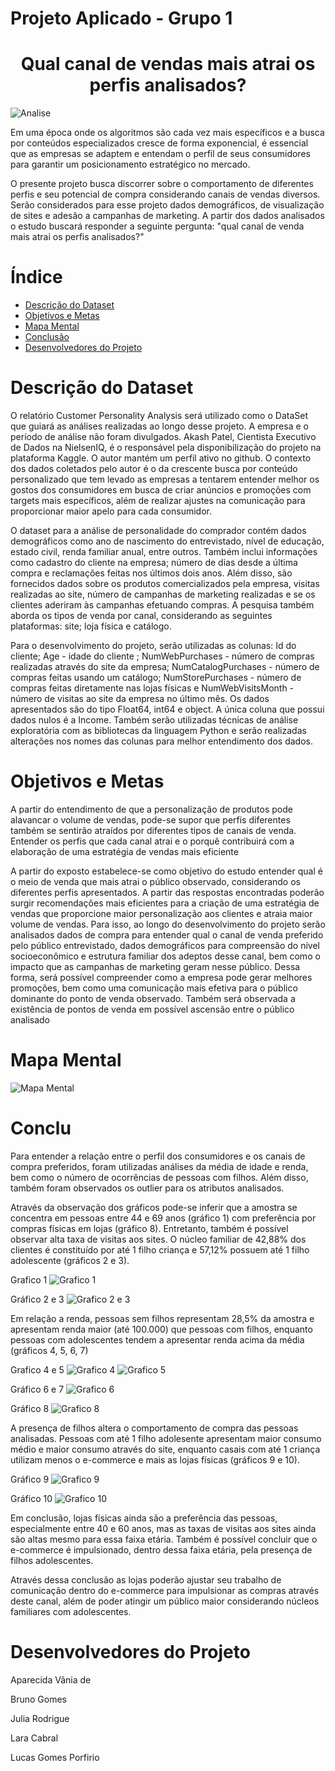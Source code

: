 # Projeto Aplicado - Grupo 1
<h1 align="center"> Qual canal de vendas mais atrai os perfis analisados? </h1>

![Analise](https://github.com/JuliaRodrigs/projeto-aplicado-grupo-1/assets/131941832/746a4507-a9be-4d5e-b389-7931840029dc)

Em uma época onde os algoritmos são cada vez mais específicos e a busca por conteúdos especializados cresce de forma exponencial, é essencial que as empresas se adaptem e entendam o perfil de seus consumidores para garantir um posicionamento estratégico no mercado.  

O presente projeto busca discorrer sobre o comportamento de diferentes perfis e seu potencial de compra considerando canais de vendas diversos. Serão considerados para esse projeto dados demográficos, de visualização de sites e adesão a campanhas de marketing. A partir dos dados analisados o estudo buscará responder a seguinte pergunta: "qual canal de venda mais atrai os perfis analisados?" 


# Índice 

* [Descrição do Dataset](#descrição-do-dataset)
* [Objetivos e Metas](#objetivos-e-metas)
* [Mapa  Mental](#mapa-mental)
* [Conclusão](#conclusão)
* [Desenvolvedores do Projeto](#desenvolvedores-projeto)


# Descrição do Dataset
O relatório Customer Personality Analysis será utilizado como o DataSet que guiará as análises realizadas ao longo desse projeto. A empresa e o período de análise não foram divulgados. Akash Patel, Cientista Executivo de Dados na NielsenIQ, é o responsável pela disponibilização do projeto na plataforma Kaggle. O autor mantém um perfil ativo no github.
O contexto dos dados coletados pelo autor é o da crescente busca por conteúdo personalizado que tem levado as empresas a tentarem entender melhor os gostos dos consumidores em busca de criar anúncios e promoções com  targets mais específicos, além de realizar ajustes na comunicação para proporcionar maior apelo para cada consumidor.

O dataset para a análise de personalidade do comprador contém dados demográficos como ano de nascimento do entrevistado, nível de educação, estado civil, renda familiar anual, entre outros. Também inclui informações como cadastro do cliente na empresa; número de dias desde a última compra e reclamações feitas nos últimos dois anos.
Além disso, são fornecidos dados sobre os produtos comercializados pela empresa, visitas realizadas ao site, número de campanhas de marketing realizadas e se os clientes aderiram às campanhas efetuando compras. A pesquisa também aborda os tipos de venda por canal, considerando as seguintes plataformas: site; loja física e catálogo. 

Para o desenvolvimento do projeto, serão utilizadas as colunas: Id do cliente; Age - idade do cliente ; NumWebPurchases - número de compras realizadas através do site da empresa; NumCatalogPurchases - número de compras feitas usando um catálogo; NumStorePurchases - número de compras feitas diretamente nas lojas físicas e NumWebVisitsMonth - número de visitas ao site da empresa no último mês. Os dados apresentados são do tipo Float64, int64 e object. A única coluna que possui dados nulos é a Income.
Também serão utilizadas técnicas de análise exploratória com as bibliotecas da linguagem Python e serão realizadas alterações nos nomes das colunas para melhor entendimento dos dados.

# Objetivos e Metas
A partir do entendimento de que a personalização de produtos pode alavancar o volume de vendas, pode-se supor que perfis diferentes também se sentirão atraídos por diferentes tipos de canais de venda. Entender os perfis que cada canal atrai e o porquê contribuirá com a elaboração de uma estratégia de vendas mais eficiente

A partir do exposto estabelece-se como objetivo do estudo entender qual é o meio de venda que mais atrai o público observado, considerando os diferentes perfis apresentados.  A partir das respostas encontradas poderão surgir recomendações mais eficientes para a criação de uma estratégia de vendas que proporcione maior personalização aos clientes e atraia maior volume de vendas.
Para isso, ao longo do desenvolvimento do projeto serão analisados dados de compra para entender qual o canal de venda preferido pelo público entrevistado, dados demográficos para compreensão do nível socioeconômico e estrutura familiar dos adeptos desse canal, bem como o impacto que as campanhas de marketing geram nesse público. Dessa forma, será possível compreender como a empresa pode gerar melhores promoções, bem como uma comunicação mais efetiva para o público dominante do ponto de venda observado. Também será observada a existência de pontos de venda em possível ascensão entre o público analisado

# Mapa Mental
![Mapa Mental ](https://github.com/JuliaRodrigs/projeto-aplicado-grupo-1/assets/131941832/b11635e6-f080-401b-a67a-d980a6bda05c)

# Conclu
Para entender a relação entre o perfil dos consumidores e os canais de compra preferidos, foram  utilizadas análises da média de idade e renda, bem como o número de ocorrências de pessoas com filhos. Além disso, também foram observados os outlier para os atributos analisados.

Através da observação dos gráficos pode-se inferir que a amostra se concentra em pessoas entre 44 e 69 anos (gráfico 1) com preferência por compras físicas em lojas (gráfico 8). Entretanto, também é possível observar alta taxa de visitas aos sites. O núcleo familiar de 42,88% dos clientes é constituído por até 1 filho criança e 57,12% possuem até 1 filho adolescente (gráficos 2 e 3).

Grafico 1
![Grafico 1](https://github.com/JuliaRodrigs/projeto-aplicado-grupo-1/assets/131941832/e8273b15-bd21-46af-9904-e0c81619e1e8)

Gráfico 2 e 3 
![Grafico 2 e 3](https://github.com/JuliaRodrigs/projeto-aplicado-grupo-1/assets/131941832/6c6761a7-fcb9-4371-96c6-490c491c7d27)

 Em relação a renda, pessoas sem filhos representam 28,5% da amostra e  apresentam renda maior (até 100.000) que pessoas com filhos, enquanto pessoas com adolescentes tendem a apresentar renda acima da média (gráficos 4, 5, 6, 7)

Grafico 4 e 5 
![Grafico 4](https://github.com/JuliaRodrigs/projeto-aplicado-grupo-1/assets/131941832/f5bddda6-b09a-4dc0-9459-552cbe410d75)
![Grafico 5](https://github.com/JuliaRodrigs/projeto-aplicado-grupo-1/assets/131941832/f4f79adc-958b-4250-a2c7-e7ec8347774d)

Gráfico 6 e 7 
![Grafico 6](https://github.com/JuliaRodrigs/projeto-aplicado-grupo-1/assets/131941832/b8ebc957-57f9-49d8-9358-6652ea4d5deb)

Gráfico 8 
![Grafico 8](https://github.com/JuliaRodrigs/projeto-aplicado-grupo-1/assets/131941832/fe627506-a148-4e94-81f7-3e9cffdd99af)


A presença de filhos altera o comportamento de compra das pessoas analisadas. Pessoas com até 1 filho adolesente apresentam maior consumo médio e maior consumo através do site, enquanto casais com até 1 criança utilizam menos o e-commerce e mais as lojas físicas (gráficos 9 e 10).

Gráfico 9 
![Grafico 9](https://github.com/JuliaRodrigs/projeto-aplicado-grupo-1/assets/131941832/1ba6c904-6128-41e4-9630-0c8f9b38aed0)

Gráfico 10 
![Grafico 10](https://github.com/JuliaRodrigs/projeto-aplicado-grupo-1/assets/131941832/bb9c6bb9-21f9-4db1-83a8-ea7ef6a73c99)

Em conclusão, lojas físicas ainda são a preferência das pessoas, especialmente entre 40 e 60 anos, mas as taxas de visitas aos sites ainda são altas mesmo para essa faixa etária.  Também é possível concluir que o  e-commerce é impulsionado, dentro dessa faixa etária, pela presença de filhos adolescentes.

Através dessa conclusão as lojas poderão ajustar seu trabalho de comunicação dentro do e-commerce para impulsionar as compras através deste canal, além de poder atingir um público maior considerando núcleos familiares com adolescentes.

# Desenvolvedores do Projeto 
Aparecida Vânia de 

Bruno Gomes

Julia Rodrigue

Lara Cabral 

Lucas Gomes Porfirio




